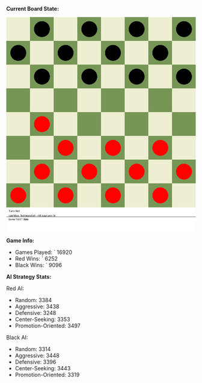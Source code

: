 
**Current Board State:**  
<!-- START_GIF -->
![Checkers Game](./checkers_game.gif)
<!-- END_GIF -->

**Game Info:**  
- Games Played: `<!-- GAMES_PLAYED --> 16920
- Red Wins: `<!-- RED_WINS --> 6252
- Black Wins: `<!-- BLACK_WINS --> 9096

<!-- AI_STATS -->
**AI Strategy Stats:**

Red AI:
- Random: 3384
- Aggressive: 3438
- Defensive: 3248
- Center-Seeking: 3353
- Promotion-Oriented: 3497

Black AI:
- Random: 3314
- Aggressive: 3448
- Defensive: 3396
- Center-Seeking: 3443
- Promotion-Oriented: 3319
